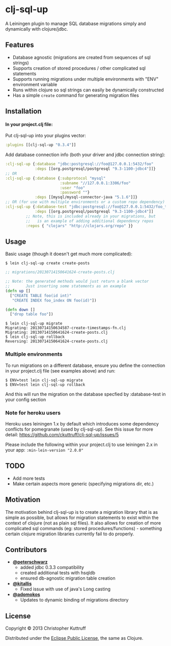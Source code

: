 # clj-sql-up
A Leiningen plugin to manage SQL database migrations simply and dynamically with clojure/jdbc.

## Features
* Database agnostic (migrations are created from sequences of sql strings)
* Supports creation of stored procedures / other complicated sql statements
* Supports running migrations under multiple environments with "ENV" environment variable
* Runs within clojure so sql strings can easily be dynamically constructed
* Has a simple `create` command for generating migration files

## Installation
#### In your project.clj file:

Put clj-sql-up into your plugins vector:
```clojure
:plugins [[clj-sql-up "0.3.4"]]
```

Add database connection info (both your driver and jdbc connection string):

```clojure
:clj-sql-up {:database "jdbc:postgresql://foo@127.0.0.1:5432/foo"
             :deps [[org.postgresql/postgresql "9.3-1100-jdbc4"]]}
;; OR
:clj-sql-up {:database {:subprotocol "mysql"
                        :subname "//127.0.0.1:3306/foo"
                        :user "foo"
                        :password ""}
             :deps [[mysql/mysql-connector-java "5.1.6"]]}
;; OR (for use with multiple environments or a custom repo dependency)
:clj-sql-up {:database-test "jdbc:postgresql://foo@127.0.0.1:5432/foo_test"
             :deps [[org.postgresql/postgresql "9.3-1100-jdbc4"]]
	     ;; Note, this is included already in your migrations, but
	     ;;   is an example of adding additional dependency repos
	     :repos { "clojars" "http://clojars.org/repo" }}

```

## Usage
Basic usage (though it doesn't get much more complicated):

    $ lein clj-sql-up create create-posts

```clojure
;; migrations/20130714150641624-create-posts.clj

;; Note: the generated methods would just return a blank vector
;;       Just inserting some statements as an example
(defn up []
  ["CREATE TABLE foo(id int)"
   "CREATE INDEX foo_index ON foo(id)"])

(defn down []
  ["drop table foo"])
```
	$ lein clj-sql-up migrate
	Migrating: 20130714150634587-create-timestamps-fn.clj
	Migrating: 20130714150641624-create-posts.clj
	$ lein clj-sql-up rollback
	Reversing: 20130714150641624-create-posts.clj

### Multiple environments
To run migrations on a different database, ensure you define the connection in your project.clj file (see examples above)
and run:

	$ ENV=test lein clj-sql-up migrate
	$ ENV=test lein clj-sql-up rollback

And this will run the migration on the database specfied by :database-test in your config section

### Note for heroku users
Heroku uses leiningen 1.x by default which introduces some dependency conflicts for pomegranate (used by clj-sql-up).  See this issue for more detail: https://github.com/ckuttruff/clj-sql-up/issues/5

Please include the following within your project.clj to use leiningen 2.x in your app: `:min-lein-version "2.0.0"`

## TODO
* Add more tests
* Make certain aspects more generic (specifying migrations dir, etc.)

## Motivation
The motivation behind clj-sql-up is to create a migration library that is as simple as possible, but allows for migration statements to exist within the context of clojure (not as plain sql files).  It also allows for creation of more complicated sql commands (eg: stored procedures/functions) - something certain clojure migration libraries currently fail to do properly.

## Contributors
* **[@peterschwarz](https://github.com/peterschwarz)**
    * added jdbc 0.3.3 compatibility
    * created additional tests with hsqldb
    * ensured db-agnostic migration table creation
* **[@kitallis](https://github.com/kitallis)**
    * Fixed issue with use of java's Long casting
* **[@adomokos](https://github.com/adomokos)**
    * Updates to dynamic binding of migrations directory

## License
Copyright © 2013 Christopher Kuttruff

Distributed under the [Eclipse Public License](http://www.eclipse.org/legal/epl-v10.html), the same as Clojure.
